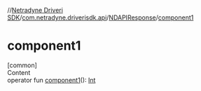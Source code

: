 //[Netradyne Driveri SDK](../../index.md)/[com.netradyne.driverisdk.api](../index.md)/[NDAPIResponse](index.md)/[component1](component1.md)



# component1  
[common]  
Content  
operator fun [component1](component1.md)(): [Int](https://kotlinlang.org/api/latest/jvm/stdlib/kotlin/-int/index.html)  




